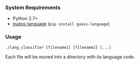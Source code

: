 ### System Requirements

  - Python 2.7+
  - [guess-language](https://code.google.com/p/guess-language/) (`pip install guess-language`)

### Usage

```shell
./lang_classifier [filename1] [filename2] [...]
```

  Each file will be moved into a directory with its language code.